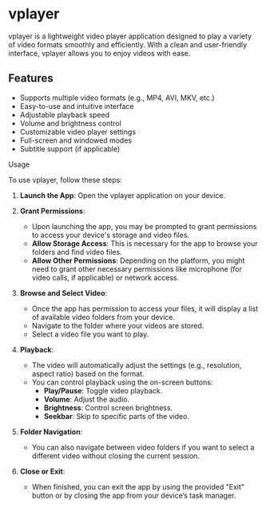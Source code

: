 # vplayer

vplayer is a lightweight video player application designed to play a variety of video formats smoothly and efficiently. With a clean and user-friendly interface, vplayer allows you to enjoy videos with ease.

## Features

- Supports multiple video formats (e.g., MP4, AVI, MKV, etc.)
- Easy-to-use and intuitive interface
- Adjustable playback speed
- Volume and brightness control
- Customizable video player settings
- Full-screen and windowed modes
- Subtitle support (if applicable)

  
Usage

To use vplayer, follow these steps:

1. **Launch the App**: Open the vplayer application on your device.

2. **Grant Permissions**: 
   - Upon launching the app, you may be prompted to grant permissions to access your device's storage and video files.
   - **Allow Storage Access**: This is necessary for the app to browse your folders and find video files.
   - **Allow Other Permissions**: Depending on the platform, you might need to grant other necessary permissions like microphone (for video calls, if applicable) or network access.

3. **Browse and Select Video**: 
   - Once the app has permission to access your files, it will display a list of available video folders from your device.
   - Navigate to the folder where your videos are stored.
   - Select a video file you want to play.

4. **Playback**:
   - The video will automatically adjust the settings (e.g., resolution, aspect ratio) based on the format.
   - You can control playback using the on-screen buttons:
     - **Play/Pause**: Toggle video playback.
     - **Volume**: Adjust the audio.
     - **Brightness**: Control screen brightness.
     - **Seekbar**: Skip to specific parts of the video.

5. **Folder Navigation**:
   - You can also navigate between video folders if you want to select a different video without closing the current session.

6. **Close or Exit**:
   - When finished, you can exit the app by using the provided "Exit" button or by closing the app from your device’s task manager.
